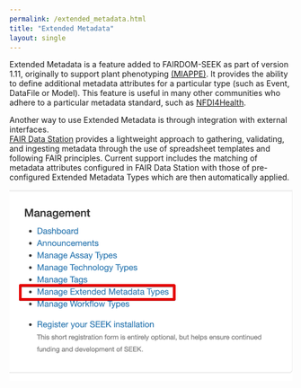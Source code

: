 ```yaml
---
permalink: /extended_metadata.html
title: "Extended Metadata"
layout: single
---
```


Extended Metadata is a feature added to FAIRDOM-SEEK as part of version 1.11, originally to support plant phenotyping [(MIAPPE)](https://github.com/MIAPPE/MIAPPE).
It provides the ability to define additional metadata attributes for a particular type (such as Event, DataFile or Model). 
This feature is useful in many other communities who adhere to a particular metadata standard, such as  [NFDI4Health](https://fair-dom.org/fairdom-in-use/nfdi4health).

Another way to use Extended Metadata is through integration with external interfaces.  
[FAIR Data Station](https://fairds.fairbydesign.nl/) provides a lightweight approach to gathering, validating, and ingesting metadata through the use of spreadsheet templates and following FAIR principles. Current support includes the matching of metadata attributes configured in FAIR Data Station with those of pre-configured Extended Metadata Types which are then automatically applied. 

![Screenshot of Extended Metadata Type management](/assets/images/emt-management.png)
